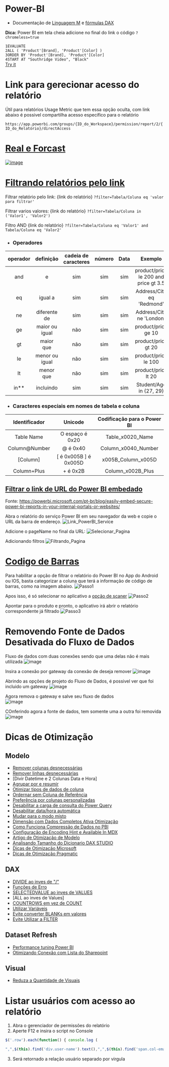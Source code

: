 # Power-BI

+ Documentação de [Linguagem M](https://docs.microsoft.com/en-us/powerquery-m/power-query-m-function-reference) e [fórmulas DAX](https://dax.guide/)

**Dica:** Power BI em tela cheia adicione no final do link o código ``?chromeless=true``

<div class="dax-do-query"><code class="dd-lnw-1"><div><span class="dd-ln">1</span><span class="dd-function">EVALUATE</span>&nbsp;</div><div><span class="dd-ln">2</span><span class="dd-function">ALL</span>&nbsp;<span class="dd-parenthesis">(</span>&nbsp;<span class="dd-column">'Product'[Brand]</span><span class="dd-parenthesis">,</span>&nbsp;<span class="dd-column">'Product'[Color]</span>&nbsp;<span class="dd-parenthesis">)</span></div><div><span class="dd-ln">3</span><span class="dd-function">ORDER</span>&nbsp;<span class="dd-function">BY</span>&nbsp;<span class="dd-column">'Product'[Brand]</span><span class="dd-parenthesis">,</span>&nbsp;<span class="dd-column">'Product'[Color]</span></div><div><span class="dd-ln">4</span><span class="dd-function">START</span>&nbsp;<span class="dd-function">AT</span>&nbsp;<span class="dd-string">"Southridge&nbsp;Video"</span><span class="dd-parenthesis">,</span>&nbsp;<span class="dd-string">"Black"</span></div></code><div class="dax-do-try"><a href="https://dax.do/DNtJexIYMrcI9Q/" target="_blank">Try it</a></div></div>

# Link para gerecionar acesso do relatório
Útil para relatórios Usage Metric que tem essa opção oculta, com link abaixo é possivel compartilha acesso especifico
para o relatório

`https://app.powerbi.com/groups/{ID_do_Workspace}/permission/report/2/{ID_do_Relatório}/directAccess`

# [Real e Forcast](https://www.youtube.com/watch?v=YaG49NL3B0E)
[![image](https://user-images.githubusercontent.com/31570331/131043228-27cda1e1-cb95-4b44-91a7-03fa30ffd53f.png)](https://www.youtube.com/watch?v=YaG49NL3B0E)



# [Filtrando relatórios pelo link](https://docs.microsoft.com/pt-br/power-bi/collaborate-share/service-url-filters "Documentação Power BI")

Filtrar relatório pelo link:
{link do relatório} ``?filter=Tabela/Coluna eq 'valor para filtrar'``

Filtrar varios valores:
{link do relatório} ``?filter=Tabela/Coluna in ('Valor1', 'Valor2')``

Filtro AND
{link do relatório} ``?filter=Tabela/Coluna eq 'Valor1' and Tabela/Coluna eq 'Valor2'``

* ### Operadores
| operador 	| definição      	| cadeia de caracteres 	| número 	| Data 	| Exemplo                               	|
|:--------:	|:--------------:	|:--------------------:	|:------:	|:----:	|:-------------------------------------:	|
| and      	| e              	| sim                  	| sim    	| sim  	| product/price le 200 and price gt 3.5 	|
| eq       	| igual a        	| sim                  	| sim    	| sim  	| Address/City eq 'Redmond'             	|
| ne       	| diferente de   	| sim                  	| sim    	| sim  	| Address/City ne 'London'              	|
| ge       	| maior ou igual 	| não                  	| sim    	| sim  	| product/price ge 10                   	|
| gt       	| maior que      	| não                  	| sim    	| sim  	| product/price gt 20                   	|
| le       	| menor ou igual 	| não                  	| sim    	| sim  	| product/price le 100                  	|
| lt       	| menor que      	| não                  	| sim    	| sim  	| product/price lt 20                   	|
| in**     	| incluindo      	| sim                  	| sim    	| sim  	| Student/Age in (27, 29)               	|

* ### Caracteres especiais em nomes de tabela e coluna
| Identificador  	| Unicode               	| Codificação para o Power BI 	|
|:--------------:	|:---------------------:	|:---------------------------:	|
| Table Name    	| O espaço é 0x20       	| Table_x0020_Name            	|
| Column@Number  	| @ é 0x40              	| Column_x0040_Number         	|
| [Column]       	| [ é 0x005B ] é 0x005D 	| x005B_Column_x005D          	|
| Column+Plus    	| + é 0x2B              	| Column_x002B_Plus           	|

## [Filtrar o link de URL do Power BI embedado](https://powerbi.microsoft.com/pt-br/blog/easily-embed-secure-power-bi-reports-in-your-internal-portals-or-websites/ "Documentação Power BI")

Fonte: https://powerbi.microsoft.com/pt-br/blog/easily-embed-secure-power-bi-reports-in-your-internal-portals-or-websites/

Abra o relatório do serviço Power BI em seu navegador da web e copie o URL da barra de endereço.
![Link_PowerBI_Service](https://user-images.githubusercontent.com/31570331/117540290-f43d6280-afe4-11eb-87ab-6821a2a55938.png)

Adicione o pageName no final da URL:
![Selecionar_Pagina](https://user-images.githubusercontent.com/31570331/117540324-28b11e80-afe5-11eb-8cdd-3a965b267575.png)

Adicionando filtros
![Filtrando_Pagina](https://user-images.githubusercontent.com/31570331/117540385-89d8f200-afe5-11eb-9810-a168c82211be.png)


# [Codigo de Barras](https://docs.microsoft.com/pt-br/power-bi/transform-model/desktop-mobile-barcodes)
  Para habilitar a opção de filtrar o relatório do Power BI no App do Android ou IOS,
  basta categorizar a coluna que terá a informação de código de barras, como na imagem abaixo.
![Passo1](https://docs.microsoft.com/pt-br/power-bi/transform-model/media/desktop-mobile-barcodes/power-bi-desktop-barcode.png)

  Apos isso, é só selecionar no aplicativo a [opção de scaner](https://docs.microsoft.com/pt-br/power-bi/consumer/mobile/mobile-apps-scan-barcode-iphone#scan-a-barcode-with-the-power-bi-scanner)
![Passo2](https://docs.microsoft.com/pt-br/power-bi/consumer/mobile/media/mobile-apps-scan-barcode-iphone/power-bi-scanner.png)

  Apontar para o produto e pronto, o aplicativo irá abrir o relatório correspondente já filtrado
![Passo3](https://user-images.githubusercontent.com/31570331/113535981-4edd3c00-95ab-11eb-930e-36f2ac92693c.png)

# Removendo Fonte de Dados Desativada do Fluxo de Dados

Fluxo de dados com duas conexões sendo que uma delas não é mais utilizada
![image](https://user-images.githubusercontent.com/31570331/125868467-67869b4b-f754-4492-9467-a97fa3617bfd.png)

Insira a conexão por gateway da conexão de deseja remover
![image](https://user-images.githubusercontent.com/31570331/125868599-0f459dab-1ded-44c5-90d9-ad50a0453826.png)

Abrindo as opções de projeto do Fluxo de Dados, é possivel ver que foi incluido um gateway
![image](https://user-images.githubusercontent.com/31570331/125868826-d73306c3-d833-4792-b677-ceb97b9c7400.png)

Agora remova o gateway e salve seu fluxo de dados <br>
![image](https://user-images.githubusercontent.com/31570331/125868880-1a745925-8d9f-47c1-b99d-c4e2b090bb1e.png)

COnferindo agora a fonte de dados, tem somente uma a outra foi removida
![image](https://user-images.githubusercontent.com/31570331/125868961-aba41d13-43a5-4a18-8fa6-963c2426bbe3.png)

# Dicas de Otimização

## Modelo

* [Remover colunas desnecessárias](https://docs.microsoft.com/pt-br/power-bi/guidance/import-modeling-data-reduction#remove-unnecessary-columns)
* [Remover linhas desnecessárias](https://docs.microsoft.com/pt-br/power-bi/guidance/import-modeling-data-reduction#remove-unnecessary-rows)
* [Divir Datetime e 2 Colunas Data e Hora]
* [Agrupar por e resumir](https://docs.microsoft.com/pt-br/power-bi/guidance/import-modeling-data-reduction#group-by-and-summarize)
* [Otimizar tipos de dados de coluna](https://docs.microsoft.com/pt-br/power-bi/guidance/import-modeling-data-reduction#optimize-column-data-types)
* [Ordernar sem Coluna de Referência](https://xxlbi.com/blog/built-in-column-sort-order-power-bi/)
* [Preferência por colunas personalizadas](https://docs.microsoft.com/pt-br/power-bi/guidance/import-modeling-data-reduction#preference-for-custom-columns)
* [Desabilitar a carga de consulta do Power Query](https://docs.microsoft.com/pt-br/power-bi/guidance/import-modeling-data-reduction#disable-power-query-query-load)
* [Desabilitar data/hora automática](https://docs.microsoft.com/pt-br/power-bi/guidance/import-modeling-data-reduction#disable-auto-datetime)
* [Mudar para o modo misto](https://docs.microsoft.com/pt-br/power-bi/guidance/import-modeling-data-reduction#switch-to-mixed-mode)
* [Dimensão com Dados Completos Ativa Otimização](https://dax.tips/2019/11/28/clean-data-faster-reports/)
* [Como Funciona Compressão de Dados no PBI](https://www.youtube.com/watch?v=b2b-z5Iv-cM)
* [Configuração de Encoding Hint e Available In MDX](https://www.youtube.com/watch?v=XHmiAItzuwg)
* [Artigo de Otimização de Modelo](https://data-mozart.com/how-to-reduce-your-power-bi-model-size-by-90/)
* [Analisando Tamanho do Dicionario DAX STUDIO](https://www.sqlbi.com/articles/measuring-the-dictionary-size-of-a-column-correctly/)
* [Dicas de Otimização Microsoft](https://docs.microsoft.com/pt-br/power-bi/guidance/power-bi-optimization)
* [Dicas de Otimização Pragmatic](https://blog.pragmaticworks.com/power-bi-performance-tips-and-techniques)

## DAX

 * [DIVIDE ao inves de "/"](https://docs.microsoft.com/pt-br/power-bi/guidance/dax-divide-function-operator)
 * [Funções de Erro](https://docs.microsoft.com/pt-br/power-bi/guidance/dax-error-functions)
 * [SELECTEDVALUE ao inves de VALUES](https://docs.microsoft.com/pt-br/dax/best-practices/dax-selectedvalue)
 * [ALL ao inves de Values]
 * [COUNTROWS em vez de COUNT](https://docs.microsoft.com/pt-br/power-bi/guidance/dax-countrows)
 * [Utilizar Variáveis](https://docs.microsoft.com/pt-br/power-bi/guidance/dax-variables)
 * [Evite converter BLANKs em valores](https://docs.microsoft.com/pt-br/power-bi/guidance/dax-avoid-converting-blank)
 * [Evite Utilizar a FILTER](https://docs.microsoft.com/pt-br/power-bi/guidance/dax-avoid-avoid-filter-as-filter-argument)

## Dataset Refresh

 * [Performance tuning Power BI](https://www.youtube.com/watch?v=MxONhJJi4go&t=3s)
 * [Otimizando Conexão com Lista do Sharepoint](https://www.linkedin.com/pulse/power-bi-lista-do-sharepoint-rafael-barbosa/) 

## Visual

* [Reduza a Quantidade de Visuais](https://www.sqlbi.com/tv/optimizing-card-visuals-in-slow-power-bi-reports/)

# Listar usuários com acesso ao relatório

1. Abra o gerenciador de permissões do relatório
2. Aperte F12 e insira o script no Console
```javascript
$('.row').each(function() { console.log (

",",$(this).find('div.user-name').text(),",",$(this).find('span.col-emailAddress').text(),",",$(this).find('span.col-permissions').text())})
```
3. Será retornado a relação usuário separado por virgula
